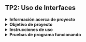 ## TP2: Uso de Interfaces

<details>
<summary><b>Información acerca de proyecto</b></summary>
  
* **Autores:**
    * Pojmaevich Mirko (mirkopoj@gmail.com) 
    * Torletti Lara (lara.a.torletti@gmail.com)

* **Materia:**
    Arquitectura de Software - B5647

* **Profesor:**
    Martín Morixe
  
* Universidad Nacional de Río Negro - Sede Andina - Ingeniería Electrónica
</details>

<details>

<summary><b>Objetivo de proyecto</b></summary>

* Diseñar e implementar un programa que tenga un interfaz pila (StackInterface) y dos implementaciones:
  * una con memoria estática (FixedArrayStack) 
  * otra con memoria dinámica (DynamicMemStack)
   
* Escribir una clase Vehiculo que sea apilable.
* Escribir una clase StackUser que use la pila:
  * método para cargar la pila
  * método para consumir los elementos e imprimir sus datos
    
![Consigna](/consigna/imagenconsigna.png)
 </details>
 
<details>
<summary><b>Instrucciones de uso</b></summary>
Aca irian las instrucciones de uso cuando estén
</details>

<details>
<summary><b>Pruebas de programa funcionando</b></summary>
Aca irian las pruebas cuando esten
</details>

